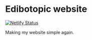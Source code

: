 # Edibotopic website 

[![Netlify Status](https://api.netlify.com/api/v1/badges/61b73a12-e645-4f74-9d50-6d182b6a26ae/deploy-status)](https://app.netlify.com/projects/edibotopic/deploys)

Making my website simple again.
